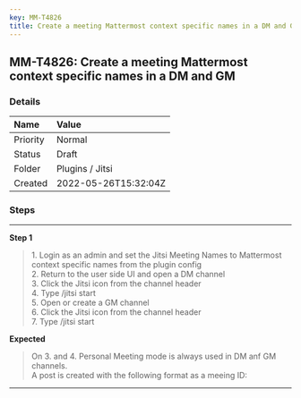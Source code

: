 ```yaml
---
key: MM-T4826
title: Create a meeting Mattermost context specific names in a DM and GM
---
```


## MM-T4826: Create a meeting Mattermost context specific names in a DM and GM

### Details

| Name     | Value                |
| :------- | :------------------- |
| Priority | Normal               |
| Status   | Draft                |
| Folder   | Plugins / Jitsi      |
| Created  | 2022-05-26T15:32:04Z |

### Steps

<hr/>

**Step 1**

> <article>1. Login as an admin and set the Jitsi Meeting Names to Mattermost context specific names from the plugin config<br />2. Return to the user side UI and open a DM channel<br />3. Click the Jitsi icon from the channel header<br />4. Type /jitsi start<br />5. Open or create a GM channel <br />6. Click the Jitsi icon from the channel header<br />7. Type /jitsi start</article>

**Expected**

> <article>On 3. and 4. Personal Meeting mode is always used in DM anf GM channels.  <br />A post is created with the following format as a meeing ID: </article>

<hr/>

